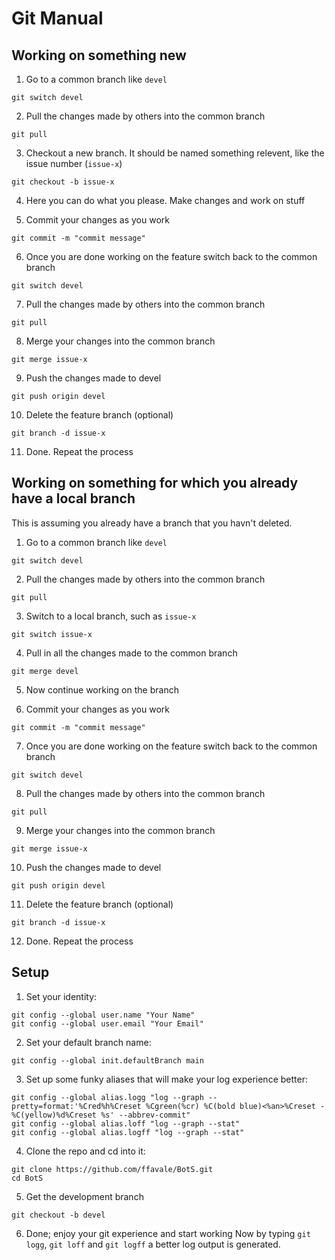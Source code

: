 # Git Manual

## Working on something new
1. Go to a common branch like `devel`
```
git switch devel
```

2. Pull the changes made by others into the common branch
```
git pull
```

3. Checkout a new branch. It should be named something relevent, like the issue number (`issue-x`)
```
git checkout -b issue-x
```

4. Here you can do what you please. Make changes and work on stuff

5. Commit your changes as you work
```
git commit -m "commit message"
```

6. Once you are done working on the feature switch back to the common branch
```
git switch devel
```

7. Pull the changes made by others into the common branch
```
git pull
```

8. Merge your changes into the common branch
```
git merge issue-x
```

9. Push the changes made to devel
```
git push origin devel
```

10. Delete the feature branch (optional)
```
git branch -d issue-x
```

11. Done. Repeat the process


## Working on something for which you already have a local branch 
This is assuming you already have a branch that you havn't deleted.

1. Go to a common branch like `devel`
```
git switch devel
```

2. Pull the changes made by others into the common branch
```
git pull
```

3. Switch to a local branch, such as `issue-x`
```
git switch issue-x
```

4. Pull in all the changes made to the common branch
```
git merge devel
```

5. Now continue working on the branch

6. Commit your changes as you work
```
git commit -m "commit message"
```

7. Once you are done working on the feature switch back to the common branch
```
git switch devel
```

8. Pull the changes made by others into the common branch
```
git pull
```

9. Merge your changes into the common branch
```
git merge issue-x
```

10. Push the changes made to devel
```
git push origin devel
```

11. Delete the feature branch (optional)
```
git branch -d issue-x
```

12. Done. Repeat the process

## Setup

1. Set your identity:
```
git config --global user.name "Your Name"
git config --global user.email "Your Email"
```

2. Set your default branch name:
```
git config --global init.defaultBranch main
```

3. Set up some funky aliases that will make your log experience better:
```
git config --global alias.logg "log --graph --pretty=format:'%Cred%h%Creset %Cgreen(%cr) %C(bold blue)<%an>%Creset -%C(yellow)%d%Creset %s' --abbrev-commit"
git config --global alias.loff "log --graph --stat"
git config --global alias.logff "log --graph --stat"
```

4. Clone the repo and cd into it:
```
git clone https://github.com/ffavale/BotS.git
cd BotS
```
5. Get the development branch
```
git checkout -b devel
```
6. Done; enjoy your git experience and start working
Now by typing `git logg`, `git loff` and `git logff` a better log output is generated.
